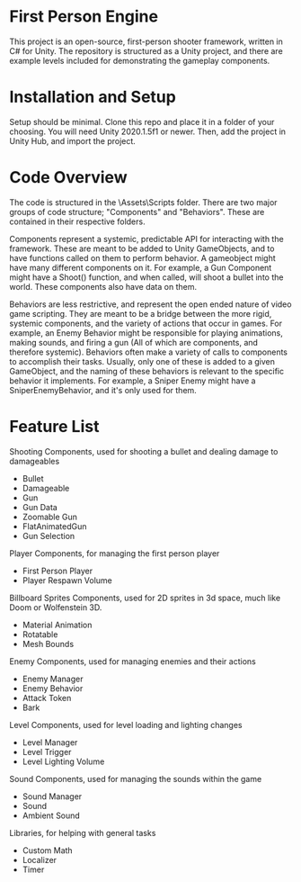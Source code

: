 # First Person Engine
This project is an open-source, first-person shooter framework, written in C# for Unity.
The repository is structured as a Unity project, and there are example levels included for demonstrating the gameplay components.

# Installation and Setup
Setup should be minimal. Clone this repo and place it in a folder of your choosing. You will need Unity 2020.1.5f1 or newer.
Then, add the project in Unity Hub, and import the project.

# Code Overview
The code is structured in the \Assets\Scripts folder. There are two major groups of code structure; "Components" and "Behaviors". These are contained in their respective folders.

Components represent a systemic, predictable API for interacting with the framework. These are meant to be added to Unity GameObjects, and to have functions called on them to perform behavior. A gameobject might have many different components on it. For example, a Gun Component might have a Shoot() function, and when called, will shoot a bullet into the world. These components also have data on them.

Behaviors are less restrictive, and represent the open ended nature of video game scripting. They are meant to be a bridge between the more rigid, systemic components, and the variety of actions that occur in games. For example, an Enemy Behavior might be responsible for playing animations, making sounds, and firing a gun (All of which are components, and therefore systemic). Behaviors often make a variety of calls to components to accomplish their tasks. Usually, only one of these is added to a given GameObject, and the naming of these behaviors is relevant to the specific behavior it implements. For example, a Sniper Enemy might have a SniperEnemyBehavior, and it's only used for them.

# Feature List
Shooting Components, used for shooting a bullet and dealing damage to damageables
* Bullet
* Damageable
* Gun
* Gun Data
* Zoomable Gun
* FlatAnimatedGun
* Gun Selection

Player Components, for managing the first person player
* First Person Player
* Player Respawn Volume

Billboard Sprites Components, used for 2D sprites in 3d space, much like Doom or Wolfenstein 3D.
* Material Animation
* Rotatable
* Mesh Bounds

Enemy Components, used for managing enemies and their actions
* Enemy Manager
* Enemy Behavior
* Attack Token
* Bark

Level Components, used for level loading and lighting changes
* Level Manager
* Level Trigger
* Level Lighting Volume

Sound Components, used for managing the sounds within the game
* Sound Manager
* Sound
* Ambient Sound

Libraries, for helping with general tasks
* Custom Math
* Localizer
* Timer
